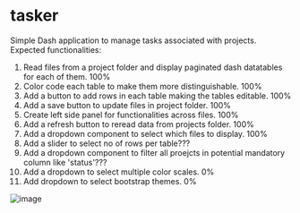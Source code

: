 # tasker
Simple Dash application to manage tasks associated with projects. Expected functionalities:

1. Read files from a project folder and display paginated dash datatables for each of them. 100%
2. Color code each table to make them more distinguishable. 100%
3. Add a button to add rows in each table making the tables editable. 100%
4. Add a save button to update files in project folder. 100%
5. Create left side panel for functionalities across files. 100%
6. Add a refresh button to reread data from projects folder. 100%
7. Add a dropdown component to select which files to display. 100%
8. Add a slider to select no of rows per table??? 
9. Add a dropdown component to filter all proejcts in potential mandatory column like 'status'??? 
10. Add a dropdown to select multiple color scales. 0% 
11. Add dropdown to select bootstrap themes. 0%


![image](https://github.com/David-Llanos/tasker/assets/12718910/d7f15fdc-f3df-4c5a-bc68-533d5100c126)
